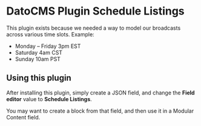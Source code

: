 # DatoCMS Plugin Schedule Listings

This plugin exists because we needed a way to model our broadcasts across various time slots. Example:

- Monday – Friday 3pm EST
- Saturday 4am CST
- Sunday 10am PST

## Using this plugin

After installing this plugin, simply create a JSON field, and change the **Field editor** value to **Schedule Listings**.

You may want to create a block from that field, and then use it in a Modular Content field.
